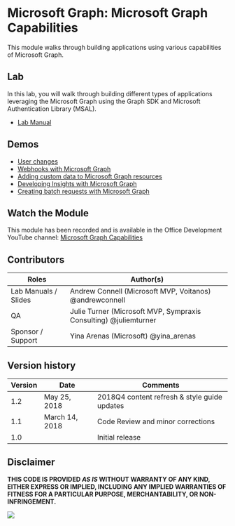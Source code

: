 # Microsoft Graph: Microsoft Graph Capabilities

This module walks through building applications using various capabilities of Microsoft Graph.

## Lab

In this lab, you will walk through building different types of applications leveraging the Microsoft Graph using the Graph SDK and Microsoft Authentication Library (MSAL).

- [Lab Manual](./Lab.md)

## Demos

- [User changes](./Demos/01-user-changes)
- [Webhooks with Microsoft Graph](./Demos/02-webhooks)
- [Adding custom data to Microsoft Graph resources](./Demos/03-custom-data)
- [Developing Insights with Microsoft Graph](./Demos/04-insights)
- [Creating batch requests with Microsoft Graph](./Demos/05-batch)

## Watch the Module

This module has been recorded and is available in the Office Development YouTube channel: [Microsoft Graph Capabilities](https://www.youtube.com/watch?v=_i1cpciR330)

## Contributors

|        Roles         |                            Author(s)                             |
| -------------------- | ---------------------------------------------------------------- |
| Lab Manuals / Slides | Andrew Connell (Microsoft MVP, Voitanos) @andrewconnell          |
| QA                   | Julie Turner (Microsoft MVP, Sympraxis Consulting) @juliemturner |
| Sponsor / Support    | Yina Arenas (Microsoft) @yina_arenas                             |

## Version history

| Version |      Date      |                   Comments                   |
| ------- | -------------- | -------------------------------------------- |
| 1.2     | May 25, 2018   | 2018Q4 content refresh & style guide updates |
| 1.1     | March 14, 2018 | Code Review and minor corrections            |
| 1.0     |                | Initial release                              |

## Disclaimer

**THIS CODE IS PROVIDED *AS IS* WITHOUT WARRANTY OF ANY KIND, EITHER EXPRESS OR IMPLIED, INCLUDING ANY IMPLIED WARRANTIES OF FITNESS FOR A PARTICULAR PURPOSE, MERCHANTABILITY, OR NON-INFRINGEMENT.**

<img src="https://telemetry.sharepointpnp.com/msgraph-training-webhooks-customdata-insights" />